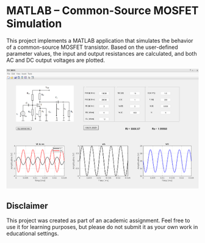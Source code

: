 # MATLAB – Common-Source MOSFET Simulation

This project implements a MATLAB application that simulates the behavior of a common-source MOSFET transistor.
Based on the user-defined parameter values, the input and output resistances are calculated, and both AC and DC output voltages are plotted.

![](https://raw.githubusercontent.com/c0smin27/MATLAB-Common-Source-MOSFET/main/README.png)

## Disclaimer
This project was created as part of an academic assignment. Feel free to use it for learning purposes, but please do not submit it as your own work in educational settings.
